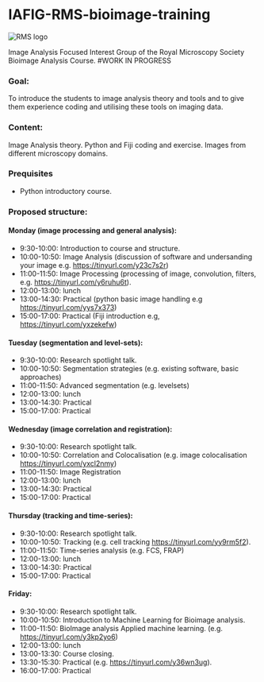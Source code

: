 # IAFIG-RMS-bioimage-training
![RMS logo](https://github.com/IAFIG-RMS/Bioimage-training/blob/master/resources/image002small.png)


Image Analysis Focused Interest Group of the Royal Microscopy Society Bioimage Analysis Course.
#WORK IN PROGRESS

### Goal:
To introduce the students to image analysis theory and tools and to give them experience coding and utilising these tools on imaging data.

### Content:
Image Analysis theory. Python and Fiji coding and exercise. 
Images from different microscopy domains.


### Prequisites
- Python introductory course.

### Proposed structure:

####  Monday (image processing and general analysis): 
- 9:30-10:00: Introduction to course and structure.
- 10:00-10:50: Image Analysis (discussion of software and undersanding your image e.g. https://tinyurl.com/y23c7s2r)
- 11:00-11:50: Image Processing (processing of image, convolution, filters, e.g. https://tinyurl.com/y6ruhu6t).
- 12:00-13:00: lunch
- 13:00-14:30: Practical (python basic image handling e.g https://tinyurl.com/yys7x373)
- 15:00-17:00: Practical (Fiji introduction e.g, https://tinyurl.com/yxzekefw)

#### Tuesday  (segmentation and level-sets):
- 9:30-10:00: Research spotlight talk.
- 10:00-10:50: Segmentation strategies (e.g. existing software, basic approaches)
- 11:00-11:50: Advanced segmentation (e.g. levelsets)
- 12:00-13:00: lunch
- 13:00-14:30: Practical
- 15:00-17:00: Practical

#### Wednesday (image correlation and registration):
- 9:30-10:00: Research spotlight talk.
- 10:00-10:50: Correlation and Colocalisation (e.g. image colocalisation https://tinyurl.com/yxcl2nmy) 
- 11:00-11:50: Image Registration 
- 12:00-13:00: lunch
- 13:00-14:30: Practical
- 15:00-17:00: Practical

#### Thursday (tracking and time-series):
- 9:30-10:00: Research spotlight talk.
- 10:00-10:50: Tracking (e.g. cell tracking https://tinyurl.com/yy9rm5f2).
- 11:00-11:50: Time-series analysis (e.g. FCS, FRAP)
- 12:00-13:00: lunch
- 13:00-14:30: Practical
- 15:00-17:00: Practical

#### Friday:
- 9:30-10:00: Research spotlight talk.
- 10:00-10:50: Introduction to Machine Learning for Bioimage analysis.
- 11:00-11:50: BioImage analysis Applied machine learning. (e.g. https://tinyurl.com/y3kp2yo6)
- 12:00-13:00: lunch
- 13:00-13:30: Course closing.
- 13:30-15:30: Practical (e.g. https://tinyurl.com/y36wn3ug).
- 16:00-17:00: Practical
